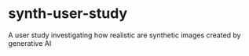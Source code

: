 # synth-user-study
A user study investigating how realistic are synthetic images created by generative AI
